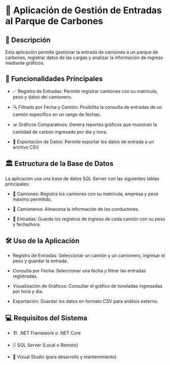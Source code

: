 # 📌 Aplicación de Gestión de Entradas al Parque de Carbones

## 📖 Descripción

Esta aplicación permite gestionar la entrada de camiones a un parque de carbones, registrar datos de las cargas y analizar la información de ingreso mediante gráficos.

## 🚀 Funcionalidades Principales

- ✅ Registro de Entradas: Permite registrar camiones con su matrícula, peso y datos del camionero.

- 🔍 Filtrado por Fecha y Camión: Posibilita la consulta de entradas de un camión específico en un rango de fechas.

- 📊 Gráficos Comparativos: Genera reportes gráficos que muestran la cantidad de carbón ingresado por día y hora.

- 📂 Exportación de Datos: Permite exportar los datos de entrada a un archivo CSV.

## 🏛️ Estructura de la Base de Datos

La aplicación usa una base de datos SQL Server con las siguientes tablas principales:

- 📌 Camiones: Registra los camiones con su matrícula, empresa y peso máximo permitido.

- 📌 Camioneros: Almacena la información de los conductores.

- 📌 Entradas: Guarda los registros de ingreso de cada camión con su peso y fecha/hora.

## 🛠️ Uso de la Aplicación

- Registro de Entradas: Seleccionar un camión y un camionero, ingresar el peso y guardar la entrada.

- Consulta por Fecha: Seleccionar una fecha y filtrar las entradas registradas.

- Visualización de Gráficos: Consultar el gráfico de toneladas ingresadas por hora y día.

- Exportación: Guardar los datos en formato CSV para análisis externo.

## 💻 Requisitos del Sistema

- 🏗️ .NET Framework o .NET Core

- 🗄️ SQL Server (Local o Remoto)

- 🎯 Visual Studio (para desarrollo y mantenimiento)
